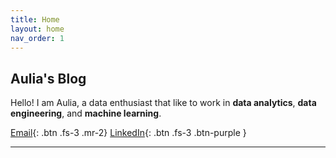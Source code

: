 ```yaml
---
title: Home
layout: home
nav_order: 1
---
```


## Aulia's Blog

Hello! I am Aulia, a data enthusiast that like to work in **data analytics**, **data engineering**, and **machine learning**.

[Email](mailto:aauliasyahnur@gmail.com){: .btn .fs-3 .mr-2}
[LinkedIn](https://www.linkedin.com/in/andiauliasyahnur/){: .btn .fs-3 .btn-purple }

---
